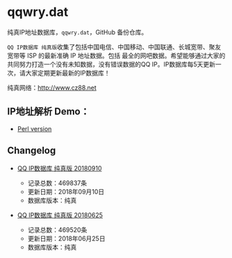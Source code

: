 # qqwry.dat

纯真IP地址数据库，`qqwry.dat`，GitHub 备份仓库。

`QQ IP数据库 纯真版`收集了包括中国电信、中国移动、中国联通、长城宽带、聚友宽带等 ISP 的最新准确 IP 地址数据。包括
最全的网吧数据。希望能够通过大家的共同努力打造一个没有未知数据，没有错误数据的QQ IP。IP数据库每5天更新一次，请大家定期更新最新的IP数据库！

纯真网络：http://www.cz88.net


## IP地址解析 Demo：

- [Perl version](./ip_query.pl)


## Changelog

* [QQ IP数据库 纯真版 20180910](./20180910/)
  - 记录总数：469837条
  - 更新日期：2018年09月10日
  - 数据库版本：纯真

* [QQ IP数据库 纯真版 20180625](./20180625/)
  - 记录总数：469520条
  - 更新日期：2018年06月25日
  - 数据库版本：纯真
